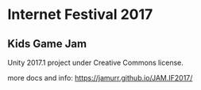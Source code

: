# Internet Festival 2017
## Kids Game Jam

Unity 2017.1 project under Creative Commons license.

more docs and info: https://jamurr.github.io/JAM.IF2017/

